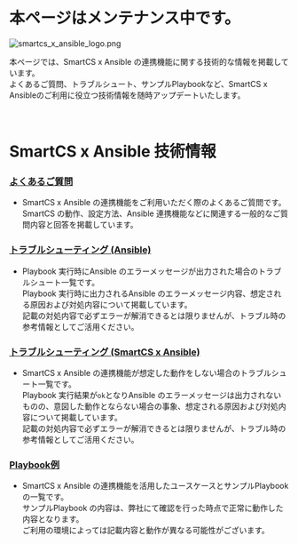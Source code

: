 # 本ページはメンテナンス中です。


![smartcs_x_ansible_logo.png](https://github.com/ssol-smartcs/ansible-handson/blob/master/smartcs_x_ansible_logo.png)

本ページでは、SmartCS x Ansible の連携機能に関する技術的な情報を掲載しています。  
よくあるご質問、トラブルシュート、サンプルPlaybookなど、SmartCS x Ansibleのご利用に役立つ技術情報を随時アップデートいたします。  

<br>

# SmartCS x Ansible 技術情報

### [よくあるご質問](./faq.md)

- SmartCS x Ansible の連携機能をご利用いただく際のよくあるご質問です。  
SmartCS の動作、設定方法、Ansible 連携機能などに関連する一般的なご質問内容と回答を掲載しています。  

### [トラブルシューティング (Ansible)](./troubleshooting.md)

- Playbook 実行時にAnsible のエラーメッセージが出力された場合のトラブルシュート一覧です。  
Playbook 実行時に出力されるAnsible のエラーメッセージ内容、想定される原因および対処内容について掲載しています。  
記載の対処内容で必ずエラーが解消できるとは限りませんが、トラブル時の参考情報としてご活用ください。  

### [トラブルシューティング (SmartCS x Ansible)](./smartcsmoduletips.md)

- SmartCS x Ansible の連携機能が想定した動作をしない場合のトラブルシュート一覧です。  
Playbook 実行結果が`ok`となりAnsible のエラーメッセージは出力されないものの、意図した動作とならない場合の事象、想定される原因および対処内容について掲載しています。  
記載の対処内容で必ずエラーが解消できるとは限りませんが、トラブル時の参考情報としてご活用ください。  

### [Playbook例](./playbook-example/README.md)

- SmartCS x Ansible の連携機能を活用したユースケースとサンプルPlaybook の一覧です。  
サンプルPlaybook の内容は、弊社にて確認を行った時点で正常に動作した内容となります。  
ご利用の環境によっては記載内容と動作が異なる可能性がございます。  
